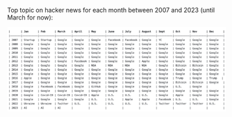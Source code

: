 Top topic on hacker news for each month between 2007 and 2023 (until March for now):

![Top topic on hacker news by month](HN-top-topic-by-month.png)

